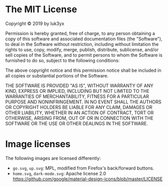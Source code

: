 # The MIT License

Copyright © 2019 by luk3yx

Permission is hereby granted, free of charge, to any person obtaining a copy of this software and associated documentation files (the "Software"), to deal in the Software without restriction, including without limitation the rights to use, copy, modify, merge, publish, distribute, sublicense, and/or sell copies of the Software, and to permit persons to whom the Software is furnished to do so, subject to the following conditions:

The above copyright notice and this permission notice shall be included in all copies or substantial portions of the Software.

THE SOFTWARE IS PROVIDED "AS IS", WITHOUT WARRANTY OF ANY KIND, EXPRESS OR IMPLIED, INCLUDING BUT NOT LIMITED TO THE WARRANTIES OF MERCHANTABILITY, FITNESS FOR A PARTICULAR PURPOSE AND NONINFRINGEMENT. IN NO EVENT SHALL THE AUTHORS OR COPYRIGHT HOLDERS BE LIABLE FOR ANY CLAIM, DAMAGES OR OTHER LIABILITY, WHETHER IN AN ACTION OF CONTRACT, TORT OR OTHERWISE, ARISING FROM, OUT OF OR IN CONNECTION WITH THE SOFTWARE OR THE USE OR OTHER DEALINGS IN THE SOFTWARE.

# Image licenses

The following images are licensed differently:

 - `go.svg`, `up.svg`: MPL, modified from Firefox's back/forward buttons.
 - `home.svg`, `dark-mode.svg`: Apache license 2.0
    https://github.com/google/material-design-icons/blob/master/LICENSE
